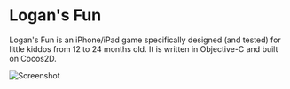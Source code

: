 # Logan's Fun
Logan's Fun is an iPhone/iPad game specifically designed (and tested) for little kiddos from 12 to 24 months old. It is written in Objective-C and built on Cocos2D.

![Screenshot](docs/screenshot.jpg)
